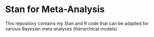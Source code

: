 # Stan for Meta-Analysis

This repository contains my Stan and R code that can be adapted for various Bayesian meta analyses (hierarchical models).

